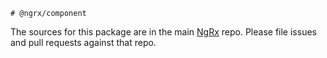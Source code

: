     # @ngrx/component

The sources for this package are in the main [NgRx](https://github.com/ngrx/platform) repo. Please file issues and pull requests against that repo.
